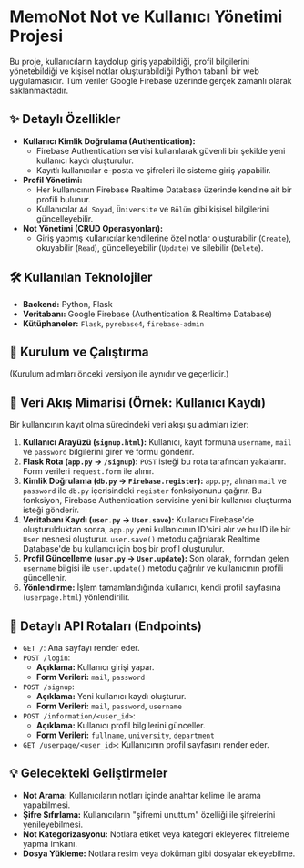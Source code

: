 # MemoNot Not ve Kullanıcı Yönetimi Projesi

Bu proje, kullanıcıların kaydolup giriş yapabildiği, profil bilgilerini yönetebildiği ve kişisel notlar oluşturabildiği Python tabanlı bir web uygulamasıdır. Tüm veriler Google Firebase üzerinde gerçek zamanlı olarak saklanmaktadır.

## ✨ Detaylı Özellikler

-   **Kullanıcı Kimlik Doğrulama (Authentication):**
    -   Firebase Authentication servisi kullanılarak güvenli bir şekilde yeni kullanıcı kaydı oluşturulur.
    -   Kayıtlı kullanıcılar e-posta ve şifreleri ile sisteme giriş yapabilir.
-   **Profil Yönetimi:**
    -   Her kullanıcının Firebase Realtime Database üzerinde kendine ait bir profili bulunur.
    -   Kullanıcılar `Ad Soyad`, `Üniversite` ve `Bölüm` gibi kişisel bilgilerini güncelleyebilir.
-   **Not Yönetimi (CRUD Operasyonları):**
    -   Giriş yapmış kullanıcılar kendilerine özel notlar oluşturabilir (`Create`), okuyabilir (`Read`), güncelleyebilir (`Update`) ve silebilir (`Delete`).

## 🛠️ Kullanılan Teknolojiler

-   **Backend:** Python, Flask
-   **Veritabanı:** Google Firebase (Authentication & Realtime Database)
-   **Kütüphaneler:** `Flask`, `pyrebase4`, `firebase-admin`

## 🚀 Kurulum ve Çalıştırma

(Kurulum adımları önceki versiyon ile aynıdır ve geçerlidir.)

## 🌊 Veri Akış Mimarisi (Örnek: Kullanıcı Kaydı)

Bir kullanıcının kayıt olma sürecindeki veri akışı şu adımları izler:

1.  **Kullanıcı Arayüzü (`signup.html`):** Kullanıcı, kayıt formuna `username`, `mail` ve `password` bilgilerini girer ve formu gönderir.
2.  **Flask Rota (`app.py` -> `/signup`):** `POST` isteği bu rota tarafından yakalanır. Form verileri `request.form` ile alınır.
3.  **Kimlik Doğrulama (`db.py` -> `Firebase.register`):** `app.py`, alınan `mail` ve `password` ile `db.py` içerisindeki `register` fonksiyonunu çağırır. Bu fonksiyon, Firebase Authentication servisine yeni bir kullanıcı oluşturma isteği gönderir.
4.  **Veritabanı Kaydı (`user.py` -> `User.save`):** Kullanıcı Firebase'de oluşturulduktan sonra, `app.py` yeni kullanıcının ID'sini alır ve bu ID ile bir `User` nesnesi oluşturur. `user.save()` metodu çağrılarak Realtime Database'de bu kullanıcı için boş bir profil oluşturulur.
5.  **Profil Güncelleme (`user.py` -> `User.update`):** Son olarak, formdan gelen `username` bilgisi ile `user.update()` metodu çağrılır ve kullanıcının profili güncellenir.
6.  **Yönlendirme:** İşlem tamamlandığında kullanıcı, kendi profil sayfasına (`userpage.html`) yönlendirilir.

## 🔌 Detaylı API Rotaları (Endpoints)

-   `GET /`: Ana sayfayı render eder.
-   `POST /login`:
    -   **Açıklama:** Kullanıcı girişi yapar.
    -   **Form Verileri:** `mail`, `password`
-   `POST /signup`:
    -   **Açıklama:** Yeni kullanıcı kaydı oluşturur.
    -   **Form Verileri:** `mail`, `password`, `username`
-   `POST /information/<user_id>`:
    -   **Açıklama:** Kullanıcı profil bilgilerini günceller.
    -   **Form Verileri:** `fullname`, `university`, `department`
-   `GET /userpage/<user_id>`: Kullanıcının profil sayfasını render eder.

## 💡 Gelecekteki Geliştirmeler

-   **Not Arama:** Kullanıcıların notları içinde anahtar kelime ile arama yapabilmesi.
-   **Şifre Sıfırlama:** Kullanıcıların "şifremi unuttum" özelliği ile şifrelerini yenileyebilmesi.
-   **Not Kategorizasyonu:** Notlara etiket veya kategori ekleyerek filtreleme yapma imkanı.
-   **Dosya Yükleme:** Notlara resim veya doküman gibi dosyalar ekleyebilme.


